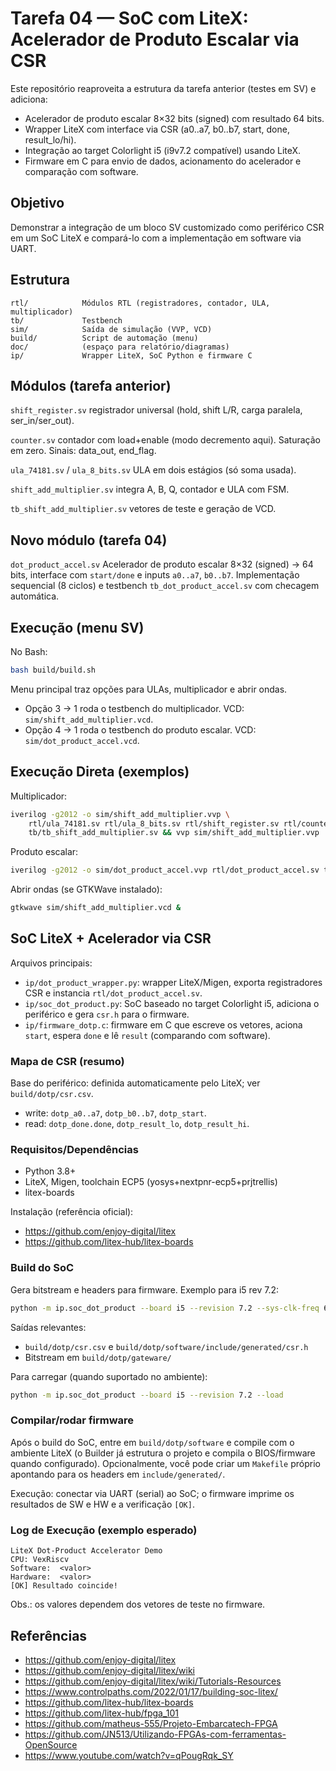 # Tarefa 04 — SoC com LiteX: Acelerador de Produto Escalar via CSR

Este repositório reaproveita a estrutura da tarefa anterior (testes em SV) e adiciona:

- Acelerador de produto escalar 8×32 bits (signed) com resultado 64 bits.
- Wrapper LiteX com interface via CSR (a0..a7, b0..b7, start, done, result_lo/hi).
- Integração ao target Colorlight i5 (i9v7.2 compatível) usando LiteX.
- Firmware em C para envio de dados, acionamento do acelerador e comparação com software.

## Objetivo

Demonstrar a integração de um bloco SV customizado como periférico CSR em um SoC LiteX e compará-lo com a implementação em software via UART.

## Estrutura

```text
rtl/            Módulos RTL (registradores, contador, ULA, multiplicador)
tb/             Testbench
sim/            Saída de simulação (VVP, VCD)
build/          Script de automação (menu)
doc/            (espaço para relatório/diagramas)
ip/             Wrapper LiteX, SoC Python e firmware C
```

## Módulos (tarefa anterior)

`shift_register.sv` registrador universal (hold, shift L/R, carga paralela, ser_in/ser_out).

`counter.sv` contador com load+enable (modo decremento aqui). Saturação em zero. Sinais: data_out, end_flag.

`ula_74181.sv` / `ula_8_bits.sv` ULA em dois estágios (só soma usada).

`shift_add_multiplier.sv` integra A, B, Q, contador e ULA com FSM.

`tb_shift_add_multiplier.sv` vetores de teste e geração de VCD.

## Novo módulo (tarefa 04)

`dot_product_accel.sv` Acelerador de produto escalar 8×32 (signed) → 64 bits, interface com `start/done` e inputs `a0..a7`, `b0..b7`. Implementação sequencial (8 ciclos) e testbench `tb_dot_product_accel.sv` com checagem automática.

## Execução (menu SV)

No Bash:

```bash
bash build/build.sh
```

Menu principal traz opções para ULAs, multiplicador e abrir ondas.

- Opção 3 → 1 roda o testbench do multiplicador. VCD: `sim/shift_add_multiplier.vcd`.
- Opção 4 → 1 roda o testbench do produto escalar. VCD: `sim/dot_product_accel.vcd`.

## Execução Direta (exemplos)

Multiplicador:

```bash
iverilog -g2012 -o sim/shift_add_multiplier.vvp \
    rtl/ula_74181.sv rtl/ula_8_bits.sv rtl/shift_register.sv rtl/counter.sv rtl/shift_add_multiplier.sv \
    tb/tb_shift_add_multiplier.sv && vvp sim/shift_add_multiplier.vvp
```

Produto escalar:

```bash
iverilog -g2012 -o sim/dot_product_accel.vvp rtl/dot_product_accel.sv tb/tb_dot_product_accel.sv && vvp sim/dot_product_accel.vvp
```

Abrir ondas (se GTKWave instalado):

```bash
gtkwave sim/shift_add_multiplier.vcd &
```

## SoC LiteX + Acelerador via CSR

Arquivos principais:

- `ip/dot_product_wrapper.py`: wrapper LiteX/Migen, exporta registradores CSR e instancia `rtl/dot_product_accel.sv`.
- `ip/soc_dot_product.py`: SoC baseado no target Colorlight i5, adiciona o periférico e gera `csr.h` para o firmware.
- `ip/firmware_dotp.c`: firmware em C que escreve os vetores, aciona `start`, espera `done` e lê `result` (comparando com software).

### Mapa de CSR (resumo)

Base do periférico: definida automaticamente pelo LiteX; ver `build/dotp/csr.csv`.

- write: `dotp_a0..a7`, `dotp_b0..b7`, `dotp_start`.
- read:  `dotp_done.done`, `dotp_result_lo`, `dotp_result_hi`.

### Requisitos/Dependências

- Python 3.8+
- LiteX, Migen, toolchain ECP5 (yosys+nextpnr-ecp5+prjtrellis)
- litex-boards

Instalação (referência oficial):

- https://github.com/enjoy-digital/litex
- https://github.com/litex-hub/litex-boards

### Build do SoC

Gera bitstream e headers para firmware. Exemplo para i5 rev 7.2:

```bash
python -m ip.soc_dot_product --board i5 --revision 7.2 --sys-clk-freq 60000000 --build
```

Saídas relevantes:

- `build/dotp/csr.csv` e `build/dotp/software/include/generated/csr.h`
- Bitstream em `build/dotp/gateware/`

Para carregar (quando suportado no ambiente):

```bash
python -m ip.soc_dot_product --board i5 --revision 7.2 --load
```

### Compilar/rodar firmware

Após o build do SoC, entre em `build/dotp/software` e compile com o ambiente LiteX (o Builder já estrutura o projeto e compila o BIOS/firmware quando configurado). Opcionalmente, você pode criar um `Makefile` próprio apontando para os headers em `include/generated/`.

Execução: conectar via UART (serial) ao SoC; o firmware imprime os resultados de SW e HW e a verificação `[OK]`.

### Log de Execução (exemplo esperado)

```text
LiteX Dot-Product Accelerator Demo
CPU: VexRiscv
Software:  <valor>
Hardware:  <valor>
[OK] Resultado coincide!
```

Obs.: os valores dependem dos vetores de teste no firmware.

## Referências

- <https://github.com/enjoy-digital/litex>
- <https://github.com/enjoy-digital/litex/wiki>
- <https://github.com/enjoy-digital/litex/wiki/Tutorials-Resources>
- <https://www.controlpaths.com/2022/01/17/building-soc-litex/>
- <https://github.com/litex-hub/litex-boards>
- <https://github.com/litex-hub/fpga_101>
- <https://github.com/matheus-555/Projeto-Embarcatech-FPGA>
- <https://github.com/JN513/Utilizando-FPGAs-com-ferramentas-OpenSource>
- <https://www.youtube.com/watch?v=qPougRqk_SY>

